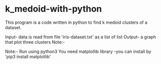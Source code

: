 # k_medoid-with-python

This program is a code written in python to find k medoid clusters of a dataset. 

Input- 
  data is read from file 'iris-dataset.txt' as a list of list
Output- 
  a graph that plot three clusters Note:-

Note:-
 Run using python3 
 You need matplotlib library -you can install by 'pip3 install matplotlib'
